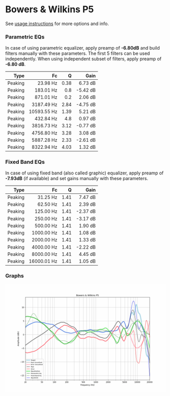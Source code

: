 # Bowers & Wilkins P5
See [usage instructions](https://github.com/jaakkopasanen/AutoEq#usage) for more options and info.

### Parametric EQs
In case of using parametric equalizer, apply preamp of **-6.80dB** and build filters manually
with these parameters. The first 5 filters can be used independently.
When using independent subset of filters, apply preamp of **-6.80 dB**.

| Type    | Fc          |    Q | Gain     |
|--------:|------------:|-----:|---------:|
| Peaking | 23.98 Hz    | 0.38 | 6.73 dB  |
| Peaking | 183.01 Hz   | 0.8  | -5.42 dB |
| Peaking | 871.01 Hz   | 0.2  | 2.06 dB  |
| Peaking | 3187.49 Hz  | 2.84 | -4.75 dB |
| Peaking | 10593.55 Hz | 1.39 | 5.21 dB  |
| Peaking | 432.84 Hz   | 4.8  | 0.97 dB  |
| Peaking | 3816.73 Hz  | 3.12 | -0.77 dB |
| Peaking | 4756.80 Hz  | 3.28 | 3.08 dB  |
| Peaking | 5887.28 Hz  | 2.33 | -2.61 dB |
| Peaking | 8322.94 Hz  | 4.03 | 1.32 dB  |

### Fixed Band EQs
In case of using fixed band (also called graphic) equalizer, apply preamp of **-7.93dB**
(if available) and set gains manually with these parameters.

| Type    | Fc          |    Q | Gain     |
|--------:|------------:|-----:|---------:|
| Peaking | 31.25 Hz    | 1.41 | 7.47 dB  |
| Peaking | 62.50 Hz    | 1.41 | 2.39 dB  |
| Peaking | 125.00 Hz   | 1.41 | -2.37 dB |
| Peaking | 250.00 Hz   | 1.41 | -3.17 dB |
| Peaking | 500.00 Hz   | 1.41 | 1.90 dB  |
| Peaking | 1000.00 Hz  | 1.41 | 1.08 dB  |
| Peaking | 2000.00 Hz  | 1.41 | 1.33 dB  |
| Peaking | 4000.00 Hz  | 1.41 | -2.22 dB |
| Peaking | 8000.00 Hz  | 1.41 | 4.45 dB  |
| Peaking | 16000.01 Hz | 1.41 | 1.05 dB  |

### Graphs
![](./Bowers%20&%20Wilkins%20P5.png)